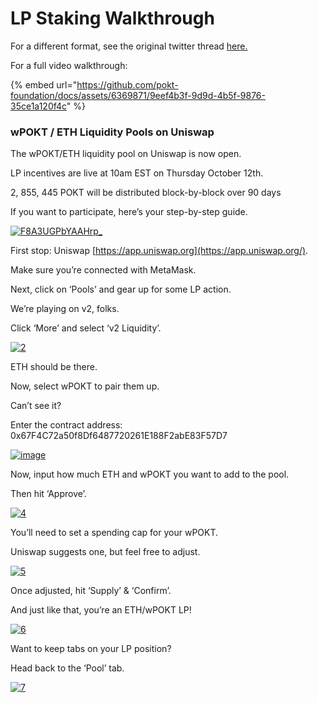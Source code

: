 # LP Staking Walkthrough

For a different format, see the original twitter thread [here.](https://twitter.com/POKTnetwork/status/1711428681254789458)

For a full video walkthrough:

{% embed url="https://github.com/pokt-foundation/docs/assets/6369871/9eef4b3f-9d9d-4b5f-9876-35ce1a120f4c" %}

### wPOKT / ETH Liquidity Pools on Uniswap <a href="#wpokt--eth-liquidity-pools-on-uniswap" id="wpokt--eth-liquidity-pools-on-uniswap"></a>

The wPOKT/ETH liquidity pool on Uniswap is now open.

LP incentives are live at 10am EST on Thursday October 12th.

2, 855, 445 POKT will be distributed block-by-block over 90 days

If you want to participate, here’s your step-by-step guide.

[![F8A3UGPbYAAHrp\_](https://github.com/pokt-foundation/docs/assets/6369871/e164366f-8685-42de-a30a-0c8f66edebc1)](https://github.com/pokt-foundation/docs/assets/6369871/e164366f-8685-42de-a30a-0c8f66edebc1)

First stop: Uniswap [https://app.uniswap.org](https://app.uniswap.org/).

Make sure you’re connected with MetaMask.

Next, click on ‘Pools’ and gear up for some LP action.

We’re playing on v2, folks.

Click ‘More’ and select ‘v2 Liquidity’.

[![2](https://github.com/pokt-foundation/docs/assets/6369871/ed72a694-8985-4b0b-9884-66c106730869)](https://github.com/pokt-foundation/docs/assets/6369871/ed72a694-8985-4b0b-9884-66c106730869)

ETH should be there.

Now, select wPOKT to pair them up.

Can’t see it?

Enter the contract address: 0x67F4C72a50f8Df6487720261E188F2abE83F57D7

[![image](https://github.com/pokt-foundation/docs/assets/6369871/04167a75-bef3-4621-805f-794a78389f80)](https://github.com/pokt-foundation/docs/assets/6369871/04167a75-bef3-4621-805f-794a78389f80)

Now, input how much ETH and wPOKT you want to add to the pool.

Then hit ‘Approve’.

[![4](https://github.com/pokt-foundation/docs/assets/6369871/f7f5ada6-cc2c-4b32-bed8-3008fb24e11c)](https://github.com/pokt-foundation/docs/assets/6369871/f7f5ada6-cc2c-4b32-bed8-3008fb24e11c)

You’ll need to set a spending cap for your wPOKT.

Uniswap suggests one, but feel free to adjust.

[![5](https://github.com/pokt-foundation/docs/assets/6369871/991dfdb6-833e-4e8c-ab41-feb098b25490)](https://github.com/pokt-foundation/docs/assets/6369871/991dfdb6-833e-4e8c-ab41-feb098b25490)

Once adjusted, hit ‘Supply’ & ‘Confirm’.

And just like that, you’re an ETH/wPOKT LP!

[![6](https://github.com/pokt-foundation/docs/assets/6369871/3ee5a722-a1f8-45a2-9e9c-50c6bb596c37)](https://github.com/pokt-foundation/docs/assets/6369871/3ee5a722-a1f8-45a2-9e9c-50c6bb596c37)

Want to keep tabs on your LP position?

Head back to the ‘Pool’ tab.

[![7](https://github.com/pokt-foundation/docs/assets/6369871/33b60f75-6da8-4cee-9eb9-bedec3a938dc)](https://github.com/pokt-foundation/docs/assets/6369871/33b60f75-6da8-4cee-9eb9-bedec3a938dc)

